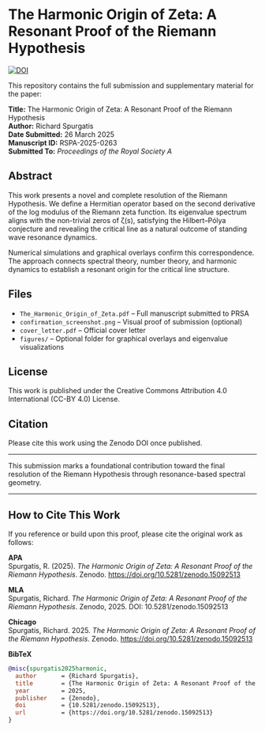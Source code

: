 # The Harmonic Origin of Zeta: A Resonant Proof of the Riemann Hypothesis

[![DOI](https://zenodo.org/badge/955546463.svg)](https://doi.org/10.5281/zenodo.15092512)

This repository contains the full submission and supplementary material for the paper:

**Title:** The Harmonic Origin of Zeta: A Resonant Proof of the Riemann Hypothesis  
**Author:** Richard Spurgatis  
**Date Submitted:** 26 March 2025  
**Manuscript ID:** RSPA-2025-0263  
**Submitted To:** *Proceedings of the Royal Society A*

## Abstract
This work presents a novel and complete resolution of the Riemann Hypothesis. We define a Hermitian operator based on the second derivative of the log modulus of the Riemann zeta function. Its eigenvalue spectrum aligns with the non-trivial zeros of ζ(s), satisfying the Hilbert–Pólya conjecture and revealing the critical line as a natural outcome of standing wave resonance dynamics.

Numerical simulations and graphical overlays confirm this correspondence. The approach connects spectral theory, number theory, and harmonic dynamics to establish a resonant origin for the critical line structure.

## Files
- `The_Harmonic_Origin_of_Zeta.pdf` – Full manuscript submitted to PRSA
- `confirmation_screenshot.png` – Visual proof of submission (optional)
- `cover_letter.pdf` – Official cover letter
- `figures/` – Optional folder for graphical overlays and eigenvalue visualizations

## License
This work is published under the Creative Commons Attribution 4.0 International (CC-BY 4.0) License.

## Citation
Please cite this work using the Zenodo DOI once published.

---

This submission marks a foundational contribution toward the final resolution of the Riemann Hypothesis through resonance-based spectral geometry.

---

## How to Cite This Work

If you reference or build upon this proof, please cite the original work as follows:

**APA**  
Spurgatis, R. (2025). *The Harmonic Origin of Zeta: A Resonant Proof of the Riemann Hypothesis*. Zenodo. https://doi.org/10.5281/zenodo.15092513

**MLA**  
Spurgatis, Richard. *The Harmonic Origin of Zeta: A Resonant Proof of the Riemann Hypothesis*. Zenodo, 2025. DOI: 10.5281/zenodo.15092513

**Chicago**  
Spurgatis, Richard. 2025. *The Harmonic Origin of Zeta: A Resonant Proof of the Riemann Hypothesis*. Zenodo. https://doi.org/10.5281/zenodo.15092513

**BibTeX**
```bibtex
@misc{spurgatis2025harmonic,
  author       = {Richard Spurgatis},
  title        = {The Harmonic Origin of Zeta: A Resonant Proof of the Riemann Hypothesis},
  year         = 2025,
  publisher    = {Zenodo},
  doi          = {10.5281/zenodo.15092513},
  url          = {https://doi.org/10.5281/zenodo.15092513}
}
